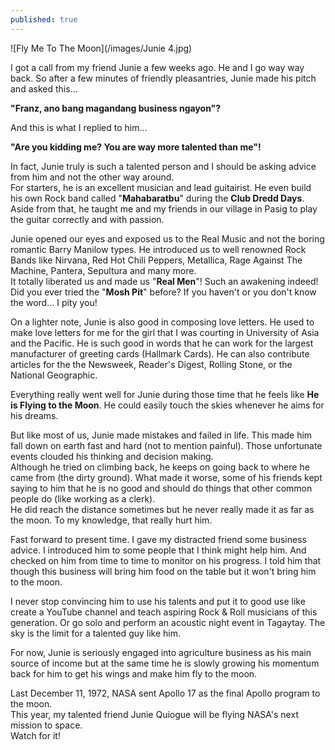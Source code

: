 ```yaml
---
published: true
---
```

![Fly Me To The Moon](/images/Junie 4.jpg)

I got a call from my friend Junie a few weeks ago. He and I go way way back. So after a few minutes of friendly pleasantries, Junie made his pitch and asked this...

**"Franz, ano bang magandang business ngayon"?**

And this is what I replied to him...

**"Are you kidding me? You are way more talented than me"!**

In fact, Junie truly is such a talented person and I should be asking advice from him and not the other way around.   
For starters, he is an excellent musician and lead guitairist. He even build his own Rock band called "**Mahabaratbu**" during the **Club Dredd Days**.   
Aside from that, he taught me and my friends in our village in Pasig to play the guitar correctly and with passion.

Junie opened our eyes and exposed us to the Real Music and not the boring romantic Barry Manilow types. He introduced us to well renowned Rock Bands like Nirvana, Red Hot Chili Peppers, Metallica, Rage Against The Machine, Pantera, Sepultura and many more.   
It totally liberated us and made us "**Real Men**"! Such an awakening indeed!
Did you ever tried the "**Mosh Pit**" before? If you haven't or you don't know the word... I pity you!

On a lighter note, Junie is also good in composing love letters. He used to make love letters for me for the girl that I was courting in University of Asia and the Pacific. He is such good in words that he can work for the largest manufacturer of greeting cards (Hallmark Cards). He can also contribute articles for the the Newsweek, Reader's Digest, Rolling Stone, or the National Geographic.

Everything really went well for Junie during those time that he feels like **He is Flying to the Moon**. He could easily touch the skies whenever he aims for his dreams.

But like most of us, Junie made mistakes and failed in life. This made him fall down on earth fast and hard (not to mention painful). Those unfortunate events clouded his thinking and decision making.   
Although he tried on climbing back, he keeps on going back to where he came from (the dirty ground).   What made it worse, some of his friends kept saying to him that he is no good and should do things that other common people do (like working as a clerk).   
He did reach the distance sometimes but he never really made it as far as the moon. To my knowledge, that really hurt him.

Fast forward to present time. I gave my distracted friend some business advice. I introduced him to some people that I think might help him. And checked on him from time to time to monitor on his progress. I told him that though this business will bring him food on the table but it won't bring him to the moon. 

I never stop convincing him to use his talents and put it to good use like create a YouTube channel and teach aspiring Rock & Roll musicians of this generation. Or go solo and perform an acoustic night event in Tagaytay. The sky is the limit for a talented guy like him. 

For now, Junie is seriously engaged into agriculture business as his main source of income but at the same time he is slowly growing his momentum back for him to get his wings and make him fly to the moon.

Last December 11, 1972, NASA sent Apollo 17 as the final Apollo program to the moon.   
This year, my talented friend Junie Quiogue will be flying NASA's next mission to space.   
Watch for it!
